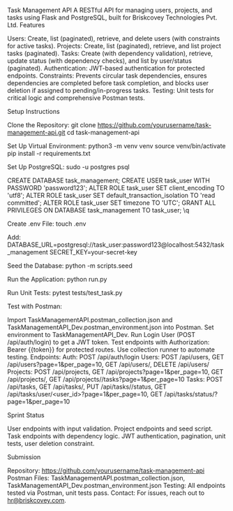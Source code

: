 Task Management API
A RESTful API for managing users, projects, and tasks using Flask and PostgreSQL, built for Briskcovey Technologies Pvt. Ltd.
Features

Users: Create, list (paginated), retrieve, and delete users (with constraints for active tasks).
Projects: Create, list (paginated), retrieve, and list project tasks (paginated).
Tasks: Create (with dependency validation), retrieve, update status (with dependency checks), and list by user/status (paginated).
Authentication: JWT-based authentication for protected endpoints.
Constraints: Prevents circular task dependencies, ensures dependencies are completed before task completion, and blocks user deletion if assigned to pending/in-progress tasks.
Testing: Unit tests for critical logic and comprehensive Postman tests.

Setup Instructions

Clone the Repository:
git clone https://github.com/yourusername/task-management-api.git
cd task-management-api


Set Up Virtual Environment:
python3 -m venv venv
source venv/bin/activate
pip install -r requirements.txt


Set Up PostgreSQL:
sudo -u postgres psql

CREATE DATABASE task_management;
CREATE USER task_user WITH PASSWORD 'password123';
ALTER ROLE task_user SET client_encoding TO 'utf8';
ALTER ROLE task_user SET default_transaction_isolation TO 'read committed';
ALTER ROLE task_user SET timezone TO 'UTC';
GRANT ALL PRIVILEGES ON DATABASE task_management TO task_user;
\q


Create .env File:
touch .env

Add:
DATABASE_URL=postgresql://task_user:password123@localhost:5432/task_management
SECRET_KEY=your-secret-key


Seed the Database:
python -m scripts.seed


Run the Application:
python run.py


Run Unit Tests:
pytest tests/test_task.py


Test with Postman:

Import TaskManagementAPI.postman_collection.json and TaskManagementAPI_Dev.postman_environment.json into Postman.
Set environment to TaskManagementAPI_Dev.
Run Login User (POST /api/auth/login) to get a JWT token.
Test endpoints with Authorization: Bearer {{token}} for protected routes.
Use collection runner to automate testing.
Endpoints:
Auth: POST /api/auth/login
Users: POST /api/users, GET /api/users?page=1&per_page=10, GET /api/users/<id>, DELETE /api/users/<id>
Projects: POST /api/projects, GET /api/projects?page=1&per_page=10, GET /api/projects/<id>, GET /api/projects/<id>/tasks?page=1&per_page=10
Tasks: POST /api/tasks, GET /api/tasks/<id>, PUT /api/tasks/<id>/status, GET /api/tasks/user/<user_id>?page=1&per_page=10, GET /api/tasks/status/<status>?page=1&per_page=10





Sprint Status

User endpoints with input validation.
Project endpoints and seed script.
Task endpoints with dependency logic.
JWT authentication, pagination, unit tests, user deletion constraint.

Submission

Repository: https://github.com/yourusername/task-management-api
Postman Files: TaskManagementAPI.postman_collection.json, TaskManagementAPI_Dev.postman_environment.json
Testing: All endpoints tested via Postman, unit tests pass.
Contact: For issues, reach out to hr@briskcovey.com.

